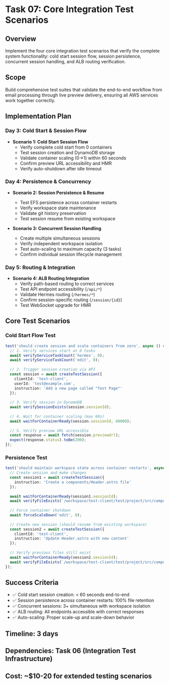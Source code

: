 # Task 07: Core Integration Test Scenarios

## Overview
Implement the four core integration test scenarios that verify the complete system functionality: cold start session flow, session persistence, concurrent session handling, and ALB routing verification.

## Scope
Build comprehensive test suites that validate the end-to-end workflow from email processing through live preview delivery, ensuring all AWS services work together correctly.

## Implementation Plan

### Day 3: Cold Start & Session Flow
- **Scenario 1: Cold Start Session Flow**
  - Verify complete cold start from 0 containers
  - Test session creation and DynamoDB storage
  - Validate container scaling (0→1) within 60 seconds
  - Confirm preview URL accessibility and HMR
  - Verify auto-shutdown after idle timeout

### Day 4: Persistence & Concurrency
- **Scenario 2: Session Persistence & Resume**
  - Test EFS persistence across container restarts
  - Verify workspace state maintenance
  - Validate git history preservation
  - Test session resume from existing workspace

- **Scenario 3: Concurrent Session Handling**
  - Create multiple simultaneous sessions
  - Verify independent workspace isolation
  - Test auto-scaling to maximum capacity (3 tasks)
  - Confirm individual session lifecycle management

### Day 5: Routing & Integration
- **Scenario 4: ALB Routing Integration**
  - Verify path-based routing to correct services
  - Test API endpoint accessibility (`/api/*`)
  - Validate Hermes routing (`/hermes/*`)
  - Confirm session-specific routing (`/session/{id}`)
  - Test WebSocket upgrade for HMR

## Core Test Scenarios

### Cold Start Flow Test
```typescript
test('should create session and scale containers from zero', async () => {
  // 1. Verify services start at 0 tasks
  await verifyServiceTaskCount('hermes', 0);
  await verifyServiceTaskCount('edit', 0);
  
  // 2. Trigger session creation via API
  const session = await createTestSession({
    clientId: 'test-client',
    userId: 'test@example.com',
    instruction: 'Add a new page called "Test Page"'
  });
  
  // 3. Verify session in DynamoDB
  await verifySessionExists(session.sessionId);
  
  // 4. Wait for container scaling (max 60s)
  await waitForContainerReady(session.sessionId, 60000);
  
  // 5. Verify preview URL accessible
  const response = await fetch(session.previewUrl);
  expect(response.status).toBe(200);
});
```

### Persistence Test
```typescript
test('should maintain workspace state across container restarts', async () => {
  // Create session and make changes
  const session1 = await createTestSession({
    instruction: 'Create a components/Header.astro file'
  });
  
  await waitForContainerReady(session1.sessionId);
  await verifyFileExists(`/workspace/test-client/test/project/src/components/Header.astro`);
  
  // Force container shutdown
  await forceScaleDown('edit', 0);
  
  // Create new session (should resume from existing workspace)
  const session2 = await createTestSession({
    clientId: 'test-client',
    instruction: 'Update Header.astro with new content'
  });
  
  // Verify previous files still exist
  await waitForContainerReady(session2.sessionId);
  await verifyFileExists(`/workspace/test-client/test/project/src/components/Header.astro`);
});
```

## Success Criteria
- ✅ Cold start session creation: < 60 seconds end-to-end
- ✅ Session persistence across container restarts: 100% file retention
- ✅ Concurrent sessions: 3+ simultaneous with workspace isolation
- ✅ ALB routing: All endpoints accessible with correct responses
- ✅ Auto-scaling: Proper scale-up and scale-down behavior

## Timeline: 3 days
## Dependencies: Task 06 (Integration Test Infrastructure)
## Cost: ~$10-20 for extended testing scenarios